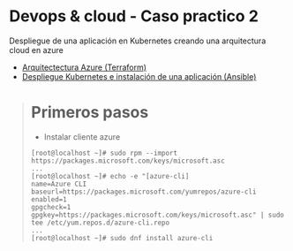 # Devops & cloud - Caso practico 2

Despliegue de una aplicación en Kubernetes creando una arquitectura cloud en azure

- [Arquitectectura Azure (Terraform)](terraform/Readme.md)
- [Despliegue Kubernetes e instalación de una aplicación (Ansible)](terraform/Readme.md)


> # Primeros pasos
> - Instalar cliente azure
>  ```console
>  [root@localhost ~]# sudo rpm --import https://packages.microsoft.com/keys/microsoft.asc
>  ...
>  [root@localhost ~]# echo -e "[azure-cli]
>  name=Azure CLI
>  baseurl=https://packages.microsoft.com/yumrepos/azure-cli
>  enabled=1
>  gpgcheck=1
>  gpgkey=https://packages.microsoft.com/keys/microsoft.asc" | sudo tee /etc/yum.repos.d/azure-cli.repo
>  ...
>  [root@localhost ~]# sudo dnf install azure-cli
>  ```
